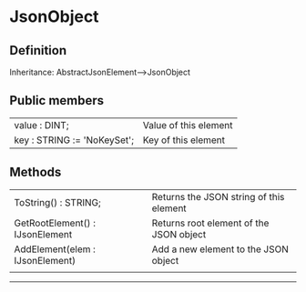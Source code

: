 # JsonObject

## Definition

Inheritance: AbstractJsonElement-->JsonObject

## Public members

|||
|-|-|
|value : DINT;| Value of this element
|key : STRING  := 'NoKeySet';| Key of this element

## Methods

|||
|-|-|
|ToString() : STRING;| Returns the JSON string of this element|
|GetRootElement() : IJsonElement| Returns root element of the JSON object|
|AddElement(elem : IJsonElement)| Add a new element to the JSON object|
|||
---
